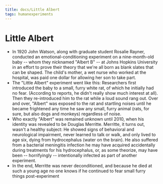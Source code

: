 ```yaml
---
title: docs/Little Albert
tags: humanexperiments
---
```


# Little Albert

- In 1920 John Watson, along with graduate student Rosalie Rayner, conducted an emotional-conditioning experiment on a nine-month-old baby -- whom they nicknamed "Albert B" -- at Johns Hopkins University in an effort to prove their theory that we're all born as blank slates that can be shaped. The child's mother, a wet nurse who worked at the hospital, was paid one dollar for allowing her son to take part.
- The "Little Albert" experiment went like this: Researchers first introduced the baby to a small, furry white rat, of which he initially had no fear. (According to reports, he didn't really show much interest at all). Then they re-introduced him to the rat while a loud sound rang out. Over and over, "Albert" was exposed to the rat and startling noises until he became frightened any time he saw any small, furry animal (rats, for sure, but also dogs and monkeys) regardless of noise.
- Who exactly "Albert" was remained unknown until 2010, when his identity was revealed to be Douglas Merritte. Merritte, it turns out, wasn't a healthy subject: He showed signs of behavioral and neurological impairment, never learned to talk or walk, and only lived to age six, dying from hydrocephalus (water on the brain). He also suffered from a bacterial meningitis infection he may have acquired accidentally during treatments for his hydrocephalus, or, as some theorize, may have been -- horrifyingly -- intentionally infected as part of another experiment.
- In the end, Merritte was never deconditioned, and because he died at such a young age no one knows if he continued to fear small furry things post-experiment
